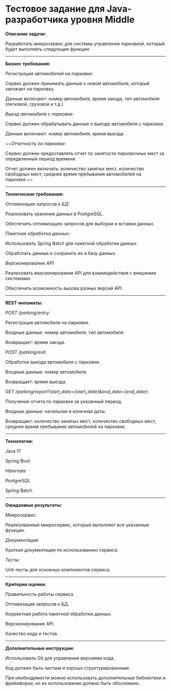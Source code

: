 # Тестовое задание для Java-разработчика уровня Middle

**Описание задачи:**

Разработать микросервис для системы управления парковкой, который будет выполнять следующие функции:
________________________________________
**Бизнес требования:**

*Регистрация автомобилей на парковке:*

Сервис должен принимать данные о новом автомобиле, который заезжает на парковку.

Данные включают: номер автомобиля, время заезда, тип автомобиля (легковой, грузовой и т.д.).


*Выезд автомобиля с парковки:*

Сервис должен обрабатывать данные о выезде автомобиля с парковки.

Данные включают: номер автомобиля, время выезда.

~~*Отчетность по парковке:*

Сервис должен предоставлять отчет по занятости парковочных мест за определенный период времени.

Отчет должен включать: количество занятых мест, количество свободных мест, среднее время пребывания автомобилей на парковке.~~
________________________________________
**Технические требования:**

*Оптимизация запросов к БД:*

Реализовать хранение данных в PostgreSQL.

Обеспечить оптимизацию запросов для выборки и вставки данных.

*Пакетная обработка данных:*

Использовать Spring Batch для пакетной обработки данных.

Обработать данные и сохранить их в базу данных.

*Версионирование API:*

Реализовать версионирование API для взаимодействия с внешними системами.

Обеспечить возможность вызова разных версий API.
________________________________________
**REST-инпоинты:**

*POST /parking/entry:*

Регистрация автомобиля на парковке.

Входные данные: номер автомобиля, тип автомобиля.

Возвращает: время заезда.

*POST /parking/exit:*

Обработка выезда автомобиля с парковки.

Входные данные: номер автомобиля.

Возвращает: время выезда.

*GET /parking/report?start_date={start_date}&end_date={end_date}:*

Получение отчета по парковке за указанный период.

Входные данные: начальная и конечная даты.

Возвращает: количество занятых мест, количество свободных мест, среднее время пребывания автомобилей на парковке.
________________________________________
**Технологии:**

Java 17

Spring Boot

Hibernate

PostgreSQL

Spring Batch
________________________________________
**Ожидаемые результаты:**

*Микросервис:*

Реализованный микросервис, который выполняет все указанные функции.

*Документация:*

Краткая документация по использованию сервиса.

*Тесты:*

Unit-тесты для основных компонентов сервиса.
________________________________________
**Критерии оценки:**

Правильность работы сервиса.

Оптимизация запросов к БД.

Корректная работа пакетной обработки данных.

Версионирование API.

Качество кода и тестов.

________________________________________
**Дополнительные инструкции:**

Использовать Git для управления версиями кода.

Код должен быть чистым и хорошо структурированным.

При необходимости можно использовать дополнительные библиотеки и фреймворки, но их использование должно быть обосновано.
